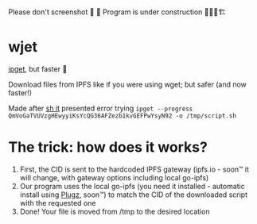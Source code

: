 Please don't screenshot 📸
🚧 Program is under construction 🚧👷‍♀️🏗

# wjet

[ipget](https://github.com/ipfs/ipget), but faster 🚀

Download files from IPFS like if you were using wget; but safer (and now faster!)

Made after [sh it](https://github.com/Floflis/shit) presented error trying `ipget --progress QmVoGaTVUVzgHEwyyiKsYcQG36AFZezb1kvGEFPwYsyN92 -o /tmp/script.sh`

# The trick: how does it works?

1. First, the CID is sent to the hardcoded IPFS gateway (ipfs.io - soon™ it will change, with gateway options including local go-ipfs)
2. Our program uses the local go-ipfs (you need it installed - automatic install using [Plugz](https://github.com/Plasmmer/Plugz), soon™) to match the CID of the downloaded script with the requested one
3. Done! Your file is moved from /tmp to the desired location

